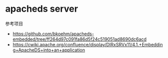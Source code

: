 # apacheds server 

参考项目
- https://github.com/bkoehm/apacheds-embedded/tree/ff264d97c091fa86d5f24c519051ad8690dc6acd
- https://cwiki.apache.org/confluence/display/DIRxSRVx11/4.1.+Embedding+ApacheDS+into+an+application
